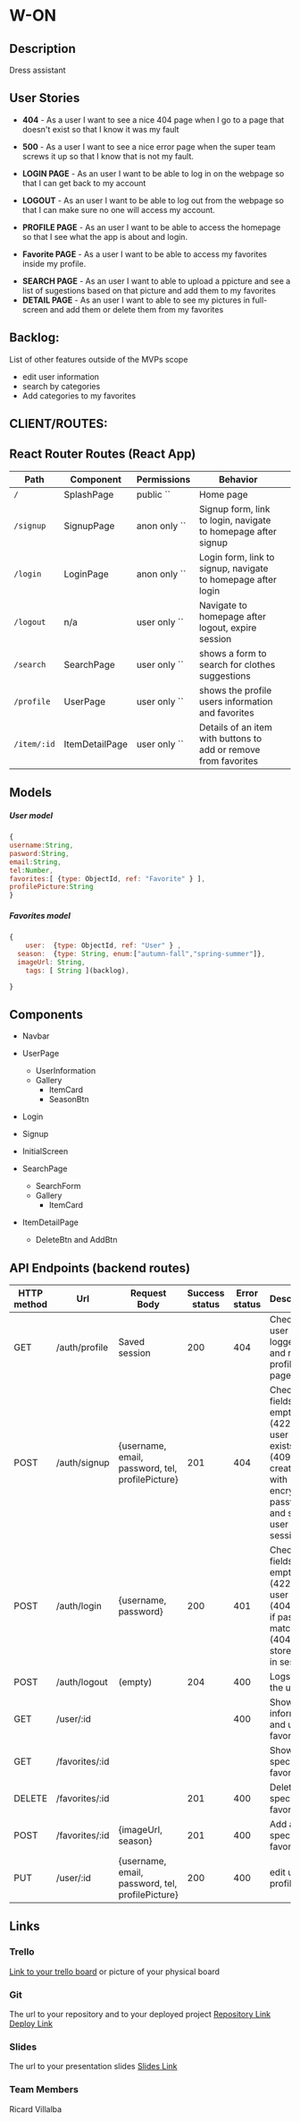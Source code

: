 # W-ON

## Description

Dress assistant

## User Stories

- **404** - As a user I want to see a nice 404 page when I go to a page that doesn't exist so that I know it was my fault
- **500** - As a user I want to see a nice error page when the super team screws it up so that I know that is not my fault.

- **LOGIN PAGE** - As an user I want to be able to log in on the webpage so that I can get back to my account
- **LOGOUT** - As an user I want to be able to log out from the webpage so that I can make sure no one will access my account.

- **PROFILE PAGE** - As an user I want to be able to access the homepage so that I see what the app is about and login.

* **Favorite PAGE** - As a user I want to be able to access my favorites inside my profile.

- **SEARCH PAGE** - As an user I want to able to upload a ppicture and see a list of sugestions based on that picture and add them to my favorites
- **DETAIL PAGE** - As an user I want to able to see my pictures in full-screen and add them or delete them from my favorites

## Backlog:

List of other features outside of the MVPs scope

- edit user information
- search by categories
- Add categories to my favorites

## CLIENT/ROUTES:

## React Router Routes (React App)

| Path        | Component      | Permissions                                                                    | Behavior |     |
| ----------- | -------------- | ------------------------------------------------------------------------------ | -------- | --- |
| `/`         | SplashPage     | public `` | Home page                                                          |
| `/signup`   | SignupPage     | anon only `` | Signup form, link to login, navigate to homepage after signup   |
| `/login`    | LoginPage      | anon only `` | Login form, link to signup, navigate to homepage after login    |
| `/logout`   | n/a            | user only `` | Navigate to homepage after logout, expire session               |
| `/search`   | SearchPage     | user only `` | shows a form to search for clothes suggestions                  |
| `/profile`  | UserPage       | user only `` | shows the profile users information and favorites               |
| `/item/:id` | ItemDetailPage | user only `` | Details of an item with buttons to add or remove from favorites |

## Models

##### User model

```js
{
username:String,
pasword:String,
email:String,
tel:Number,
favorites:[ {type: ObjectId, ref: "Favorite" } ],
profilePicture:String
}
```

##### Favorites model

```js
{
	user:  {type: ObjectId, ref: "User" } ,
  season:  {type: String, enum:["autumn-fall","spring-summer"]},
  imageUrl: String,
	tags: [ String ](backlog),

}
```

## Components

- Navbar

- UserPage

  - UserInformation
  - Gallery
    - ItemCard
    - SeasonBtn

- Login

- Signup

- InitialScreen

- SearchPage
  - SearchForm
  - Gallery
    - ItemCard
- ItemDetailPage
  - DeleteBtn and AddBtn

## API Endpoints (backend routes)

| HTTP method | Url            | Request Body                                     | Success status | Error status | Description                                                                                                                     |
| ----------- | -------------- | ------------------------------------------------ | -------------- | ------------ | ------------------------------------------------------------------------------------------------------------------------------- |
| GET         | /auth/profile  | Saved session                                    | 200            | 404          | Check if user is logged in and return profile page                                                                              |
| POST        | /auth/signup   | {username, email, password, tel, profilePicture} | 201            | 404          | Checks if fields not empty (422) and user not exists (409), then create user with encrypted password, and store user in session |
| POST        | /auth/login    | {username, password}                             | 200            | 401          | Checks if fields not empty (422), if user exists (404), and if password matches (404), then stores user in session              |
| POST        | /auth/logout   | (empty)                                          | 204            | 400          | Logs out the user                                                                                                               |
| GET         | /user/:id      |                                                  |                | 400          | Show user information and user's favorites                                                                                      |
| GET         | /favorites/:id |                                                  |                |              | Show specific favorite                                                                                                          |
| DELETE      | /favorites/:id |                                                  | 201            | 400          | Delete specific favorite                                                                                                        |
| POST        | /favorites/:id | {imageUrl, season}                               | 201            | 400          | Add a specific favorite                                                                                                         |
| PUT         | /user/:id      | {username, email, password, tel, profilePicture} | 200            | 400          | edit user profile                                                                                                               |

## Links

### Trello

[Link to your trello board](https://trello.com/b/EWdYqLDi/qhops) or picture of your physical board

### Git

The url to your repository and to your deployed project
[Repository Link](http://github.com/)
[Deploy Link](http://heroku.com/)

### Slides

The url to your presentation slides
[Slides Link](http://slides.com/)

### Team Members

Ricard Villalba

